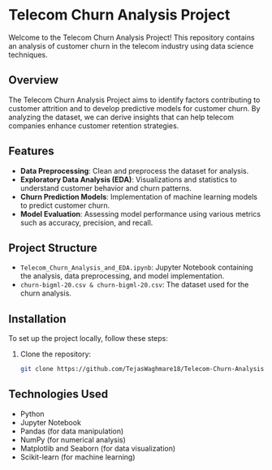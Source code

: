 # Telecom Churn Analysis Project

Welcome to the Telecom Churn Analysis Project! This repository contains an analysis of customer churn in the telecom industry using data science techniques.

## Overview

The Telecom Churn Analysis Project aims to identify factors contributing to customer attrition and to develop predictive models for customer churn. 
By analyzing the dataset, we can derive insights that can help telecom companies enhance customer retention strategies.

## Features

- **Data Preprocessing**: Clean and preprocess the dataset for analysis.
- **Exploratory Data Analysis (EDA)**: Visualizations and statistics to understand customer behavior and churn patterns.
- **Churn Prediction Models**: Implementation of machine learning models to predict customer churn.
- **Model Evaluation**: Assessing model performance using various metrics such as accuracy, precision, and recall.

## Project Structure

- `Telecom_Churn_Analysis_and_EDA.ipynb`: Jupyter Notebook containing the analysis, data preprocessing, and model implementation.
- `churn-bigml-20.csv & churn-bigml-20.csv`: The dataset used for the churn analysis.

## Installation

To set up the project locally, follow these steps:

1. Clone the repository:
   ```bash
   git clone https://github.com/TejasWaghmare18/Telecom-Churn-Analysis.git


## Technologies Used

- Python
- Jupyter Notebook
- Pandas (for data manipulation)
- NumPy (for numerical analysis)
- Matplotlib and Seaborn (for data visualization)
- Scikit-learn (for machine learning)
